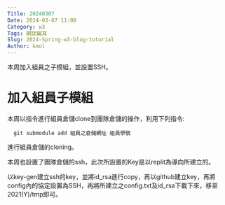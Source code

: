 ```yaml
---
Title: 20240307
Date: 2024-03-07 11:00
Category: w3
Tags: 網誌編寫
Slug: 2024-Spring-w3-blog-tutorial
Author: kmol
---
```


本周加入組員之子模組，並設置SSH。

<!-- PELICAN_END_SUMMARY -->

# 加入組員子模組

  本周以指令進行組員倉儲clone到團隊倉儲的操作，利用下列指令:
  
      git submodule add 組員之倉儲網址 組員學號
  
  進行組員倉儲的cloning。

  本周也設置了團隊倉儲的ssh，此次所設置的Key是以replit為導向所建立的。

  以key-gen建立ssh的key，並將id_rsa進行copy，再以github建立key，再將config內的協定設置為SSH，再將所建立之config.txt及id_rsa下載下來，移至2021(Y)/tmp即可。